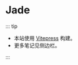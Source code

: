 # Jade

<script setup>
import JSocial from '/.vitepress/components/JSocial.vue'
</script>

<JSocial />

::: tip

- 本站使用 [Vitepress](https://vitepress.dev/zh/) 构建。
- 更多笔记见侧边栏。

:::

